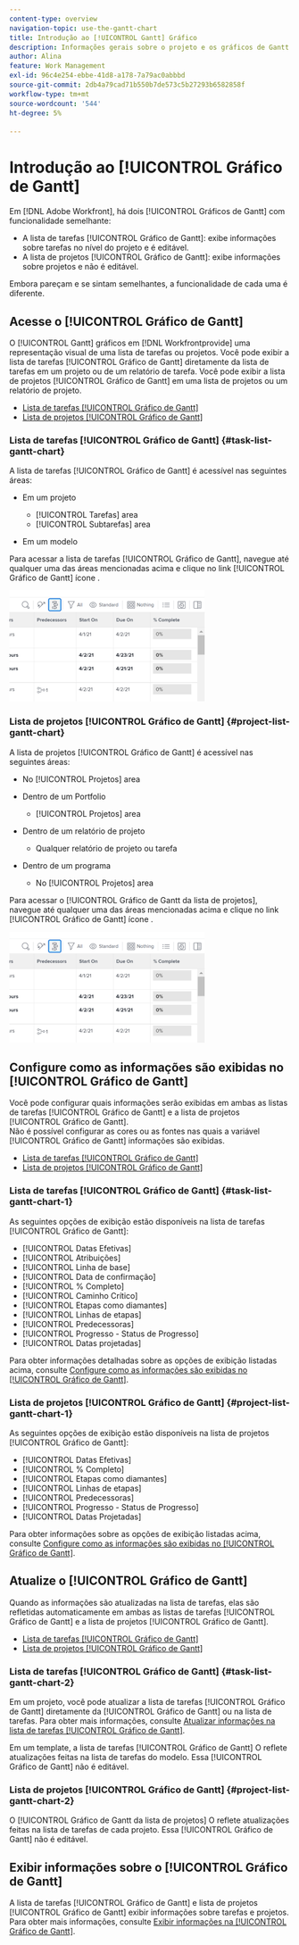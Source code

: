 ```yaml
---
content-type: overview
navigation-topic: use-the-gantt-chart
title: Introdução ao [!UICONTROL Gantt] Gráfico
description: Informações gerais sobre o projeto e os gráficos de Gantt de tarefa no Adobe Workfront.
author: Alina
feature: Work Management
exl-id: 96c4e254-ebbe-41d8-a178-7a79ac0abbbd
source-git-commit: 2db4a79cad71b550b7de573c5b27293b6582858f
workflow-type: tm+mt
source-wordcount: '544'
ht-degree: 5%

---
```


# Introdução ao [!UICONTROL Gráfico de Gantt]

Em [!DNL Adobe Workfront], há dois [!UICONTROL Gráficos de Gantt] com funcionalidade semelhante:

* A lista de tarefas [!UICONTROL Gráfico de Gantt]: exibe informações sobre tarefas no nível do projeto e é editável.
* A lista de projetos [!UICONTROL Gráfico de Gantt]: exibe informações sobre projetos e não é editável.

Embora pareçam e se sintam semelhantes, a funcionalidade de cada uma é diferente.

## Acesse o [!UICONTROL Gráfico de Gantt]

O [!UICONTROL Gantt] gráficos em [!DNL Workfrontprovide] uma representação visual de uma lista de tarefas ou projetos. Você pode exibir a lista de tarefas [!UICONTROL Gráfico de Gantt] diretamente da lista de tarefas em um projeto ou de um relatório de tarefa. Você pode exibir a lista de projetos [!UICONTROL Gráfico de Gantt] em uma lista de projetos ou um relatório de projeto.

* [Lista de tarefas [!UICONTROL Gráfico de Gantt]](#task-list-gantt-chart)
* [Lista de projetos [!UICONTROL Gráfico de Gantt]](#project-list-gantt-chart)

### Lista de tarefas [!UICONTROL Gráfico de Gantt] {#task-list-gantt-chart}

A lista de tarefas [!UICONTROL Gráfico de Gantt] é acessível nas seguintes áreas:

* Em um projeto

   * [!UICONTROL Tarefas] area
   * [!UICONTROL Subtarefas] area

* Em um modelo

Para acessar a lista de tarefas [!UICONTROL Gráfico de Gantt], navegue até qualquer uma das áreas mencionadas acima e clique no link [!UICONTROL Gráfico de Gantt] ícone .

![](assets/qs-gantt-icon-on-task-list-highlighted-350x199.png)

### Lista de projetos [!UICONTROL Gráfico de Gantt] {#project-list-gantt-chart}

A lista de projetos [!UICONTROL Gráfico de Gantt] é acessível nas seguintes áreas:

* No [!UICONTROL Projetos] area
* Dentro de um Portfolio

   * [!UICONTROL Projetos] area

* Dentro de um relatório de projeto

   * Qualquer relatório de projeto ou tarefa

* Dentro de um programa

   * No [!UICONTROL Projetos] area

Para acessar o [!UICONTROL Gráfico de Gantt da lista de projetos], navegue até qualquer uma das áreas mencionadas acima e clique no link [!UICONTROL Gráfico de Gantt] ícone .

![](assets/qs-gantt-icon-on-task-list-highlighted-350x199.png)

## Configure como as informações são exibidas no [!UICONTROL Gráfico de Gantt]

Você pode configurar quais informações serão exibidas em ambas as listas de tarefas [!UICONTROL Gráfico de Gantt] e a lista de projetos [!UICONTROL Gráfico de Gantt].\
Não é possível configurar as cores ou as fontes nas quais a variável [!UICONTROL Gráfico de Gantt] informações são exibidas.

* [Lista de tarefas [!UICONTROL Gráfico de Gantt]](#task-list-gantt-chart)
* [Lista de projetos [!UICONTROL Gráfico de Gantt]](#project-list-gantt-chart)

### Lista de tarefas [!UICONTROL Gráfico de Gantt] {#task-list-gantt-chart-1}

As seguintes opções de exibição estão disponíveis na lista de tarefas [!UICONTROL Gráfico de Gantt]:

* [!UICONTROL Datas Efetivas]
* [!UICONTROL Atribuições]
* [!UICONTROL Linha de base]
* [!UICONTROL Data de confirmação]
* [!UICONTROL % Completo]
* [!UICONTROL Caminho Crítico]
* [!UICONTROL Etapas como diamantes]
* [!UICONTROL Linhas de etapas]
* [!UICONTROL Predecessoras]
* [!UICONTROL Progresso - Status de Progresso]
* [!UICONTROL Datas projetadas]

Para obter informações detalhadas sobre as opções de exibição listadas acima, consulte [Configure como as informações são exibidas no [!UICONTROL Gráfico de Gantt]](../../../manage-work/gantt-chart/use-the-gantt-chart/configure-info-on-gantt-chart.md).

### Lista de projetos [!UICONTROL Gráfico de Gantt] {#project-list-gantt-chart-1}

As seguintes opções de exibição estão disponíveis na lista de projetos [!UICONTROL Gráfico de Gantt]:

* [!UICONTROL Datas Efetivas]
* [!UICONTROL % Completo]
* [!UICONTROL Etapas como diamantes]
* [!UICONTROL Linhas de etapas]
* [!UICONTROL Predecessoras]
* [!UICONTROL Progresso - Status de Progresso]
* [!UICONTROL Datas Projetadas]

Para obter informações sobre as opções de exibição listadas acima, consulte [Configure como as informações são exibidas no [!UICONTROL Gráfico de Gantt]](../../../manage-work/gantt-chart/use-the-gantt-chart/configure-info-on-gantt-chart.md).

## Atualize o [!UICONTROL Gráfico de Gantt]

Quando as informações são atualizadas na lista de tarefas, elas são refletidas automaticamente em ambas as listas de tarefas [!UICONTROL Gráfico de Gantt] e a lista de projetos [!UICONTROL Gráfico de Gantt].

* [Lista de tarefas [!UICONTROL Gráfico de Gantt]](#task-list-gantt-chart)
* [Lista de projetos [!UICONTROL Gráfico de Gantt]](#project-list-gantt-chart)

### Lista de tarefas [!UICONTROL Gráfico de Gantt] {#task-list-gantt-chart-2}

Em um projeto, você pode atualizar a lista de tarefas [!UICONTROL Gráfico de Gantt] diretamente da [!UICONTROL Gráfico de Gantt] ou na lista de tarefas. Para obter mais informações, consulte [Atualizar informações na lista de tarefas [!UICONTROL Gráfico de Gantt]](../../../manage-work/gantt-chart/use-the-gantt-chart/update-info-task-list-gantt.md).

Em um template, a lista de tarefas [!UICONTROL Gráfico de Gantt] O reflete atualizações feitas na lista de tarefas do modelo. Essa [!UICONTROL Gráfico de Gantt] não é editável.

### Lista de projetos [!UICONTROL Gráfico de Gantt] {#project-list-gantt-chart-2}

O [!UICONTROL Gráfico de Gantt da lista de projetos] O reflete atualizações feitas na lista de tarefas de cada projeto. Essa [!UICONTROL Gráfico de Gantt] não é editável.

## Exibir informações sobre o [!UICONTROL Gráfico de Gantt]

A lista de tarefas [!UICONTROL Gráfico de Gantt] e lista de projetos [!UICONTROL Gráfico de Gantt] exibir informações sobre tarefas e projetos. Para obter mais informações, consulte [Exibir informações na [!UICONTROL Gráfico de Gantt]](../../../manage-work/gantt-chart/use-the-gantt-chart/view-info-in-gantt.md).
